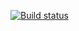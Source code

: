 [![Build status](https://ci.appveyor.com/api/projects/status/ehn9mgtq3s4morx1?svg=true)](https://ci.appveyor.com/project/davmarat/async-await)
